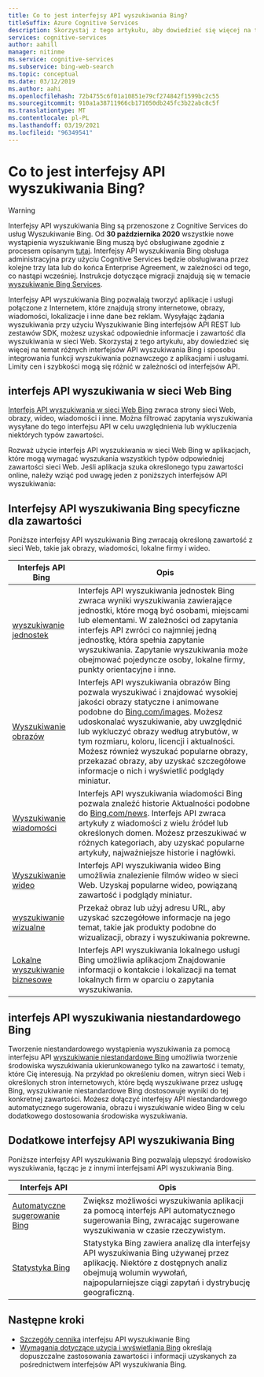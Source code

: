 ```yaml
---
title: Co to jest interfejsy API wyszukiwania Bing?
titleSuffix: Azure Cognitive Services
description: Skorzystaj z tego artykułu, aby dowiedzieć się więcej na temat interfejsy API wyszukiwania Bing i jak można włączyć poznawcze wyszukiwanie w Internecie w aplikacjach i usługach.
services: cognitive-services
author: aahill
manager: nitinme
ms.service: cognitive-services
ms.subservice: bing-web-search
ms.topic: conceptual
ms.date: 03/12/2019
ms.author: aahi
ms.openlocfilehash: 72b4755c6f01a10851e79cf274842f1599bc2c55
ms.sourcegitcommit: 910a1a38711966cb171050db245fc3b22abc8c5f
ms.translationtype: MT
ms.contentlocale: pl-PL
ms.lasthandoff: 03/19/2021
ms.locfileid: "96349541"
---
```

# <a name="what-are-the-bing-search-apis"></a>Co to jest interfejsy API wyszukiwania Bing?

> [!WARNING]
> Interfejsy API wyszukiwania Bing są przenoszone z Cognitive Services do usług Wyszukiwanie Bing. Od **30 października 2020** wszystkie nowe wystąpienia wyszukiwanie Bing muszą być obsługiwane zgodnie z procesem opisanym [tutaj](/bing/search-apis/bing-web-search/create-bing-search-service-resource).
> Interfejsy API wyszukiwania Bing obsługa administracyjna przy użyciu Cognitive Services będzie obsługiwana przez kolejne trzy lata lub do końca Enterprise Agreement, w zależności od tego, co nastąpi wcześniej.
> Instrukcje dotyczące migracji znajdują się w temacie [wyszukiwanie Bing Services](/bing/search-apis/bing-web-search/create-bing-search-service-resource).

Interfejsy API wyszukiwania Bing pozwalają tworzyć aplikacje i usługi połączone z Internetem, które znajdują strony internetowe, obrazy, wiadomości, lokalizacje i inne dane bez reklam. Wysyłając żądania wyszukiwania przy użyciu Wyszukiwanie Bing interfejsów API REST lub zestawów SDK, możesz uzyskać odpowiednie informacje i zawartość dla wyszukiwania w sieci Web. Skorzystaj z tego artykułu, aby dowiedzieć się więcej na temat różnych interfejsów API wyszukiwania Bing i sposobu integrowania funkcji wyszukiwania poznawczego z aplikacjami i usługami. Limity cen i szybkości mogą się różnić w zależności od interfejsów API.

## <a name="the-bing-web-search-api"></a>interfejs API wyszukiwania w sieci Web Bing

[Interfejs API wyszukiwania w sieci Web Bing](../Bing-Web-Search/overview.md) zwraca strony sieci Web, obrazy, wideo, wiadomości i inne. Można filtrować zapytania wyszukiwania wysyłane do tego interfejsu API w celu uwzględnienia lub wykluczenia niektórych typów zawartości.

Rozważ użycie interfejs API wyszukiwania w sieci Web Bing w aplikacjach, które mogą wymagać wyszukania wszystkich typów odpowiedniej zawartości sieci Web. Jeśli aplikacja szuka określonego typu zawartości online, należy wziąć pod uwagę jeden z poniższych interfejsów API wyszukiwania:

## <a name="content-specific-bing-search-apis"></a>Interfejsy API wyszukiwania Bing specyficzne dla zawartości

Poniższe interfejsy API wyszukiwania Bing zwracają określoną zawartość z sieci Web, takie jak obrazy, wiadomości, lokalne firmy i wideo.

| Interfejs API Bing | Opis |
| -- | -- |
| [wyszukiwanie jednostek](../Bing-Entities-Search/overview.md) | Interfejs API wyszukiwania jednostek Bing zwraca wyniki wyszukiwania zawierające jednostki, które mogą być osobami, miejscami lub elementami. W zależności od zapytania interfejs API zwróci co najmniej jedną jednostkę, która spełnia zapytanie wyszukiwania. Zapytanie wyszukiwania może obejmować pojedyncze osoby, lokalne firmy, punkty orientacyjne i inne. |
| [Wyszukiwanie obrazów](../Bing-Image-Search/overview.md) | Interfejs API wyszukiwania obrazów Bing pozwala wyszukiwać i znajdować wysokiej jakości obrazy statyczne i animowane podobne do [Bing.com/images](https://www.Bing.com/images). Możesz udoskonalać wyszukiwanie, aby uwzględnić lub wykluczyć obrazy według atrybutów, w tym rozmiaru, koloru, licencji i aktualności. Możesz również wyszukać popularne obrazy, przekazać obrazy, aby uzyskać szczegółowe informacje o nich i wyświetlić podglądy miniatur. |
| [Wyszukiwanie wiadomości](../Bing-News-Search/search-the-web.md) | Interfejs API wyszukiwania wiadomości Bing pozwala znaleźć historie Aktualności podobne do [Bing.com/news](https://www.Bing.com/news). Interfejs API zwraca artykuły z wiadomości z wielu źródeł lub określonych domen. Możesz przeszukiwać w różnych kategoriach, aby uzyskać popularne artykuły, najważniejsze historie i nagłówki. |
| [Wyszukiwanie wideo](../Bing-Video-Search/overview.md) | Interfejs API wyszukiwania wideo Bing umożliwia znalezienie filmów wideo w sieci Web. Uzyskaj popularne wideo, powiązaną zawartość i podglądy miniatur. |
| [wyszukiwanie wizualne](../Bing-visual-search/overview.md) | Przekaż obraz lub użyj adresu URL, aby uzyskać szczegółowe informacje na jego temat, takie jak produkty podobne do wizualizacji, obrazy i wyszukiwania pokrewne. |
 [Lokalne wyszukiwanie biznesowe](../bing-local-business-search/overview.md) | Interfejs API wyszukiwania lokalnego usługi Bing umożliwia aplikacjom Znajdowanie informacji o kontakcie i lokalizacji na temat lokalnych firm w oparciu o zapytania wyszukiwania. |

## <a name="the-bing-custom-search-api"></a>interfejs API wyszukiwania niestandardowego Bing

Tworzenie niestandardowego wystąpienia wyszukiwania za pomocą interfejsu API [wyszukiwanie niestandardowe Bing](../Bing-Custom-Search/overview.md) umożliwia tworzenie środowiska wyszukiwania ukierunkowanego tylko na zawartość i tematy, które Cię interesują. Na przykład po określeniu domen, witryn sieci Web i określonych stron internetowych, które będą wyszukiwane przez usługę Bing, wyszukiwanie niestandardowe Bing dostosowuje wyniki do tej konkretnej zawartości. Możesz dołączyć interfejsy API niestandardowego automatycznego sugerowania, obrazu i wyszukiwanie wideo Bing w celu dodatkowego dostosowania środowiska wyszukiwania.

## <a name="additional-bing-search-apis"></a>Dodatkowe interfejsy API wyszukiwania Bing

Poniższe interfejsy API wyszukiwania Bing pozwalają ulepszyć środowisko wyszukiwania, łącząc je z innymi interfejsami API wyszukiwania Bing.

| Interfejs API | Opis |
| -- | -- |
| [Automatyczne sugerowanie Bing](../Bing-Autosuggest/get-suggested-search-terms.md) | Zwiększ możliwości wyszukiwania aplikacji za pomocą interfejs API automatycznego sugerowania Bing, zwracając sugerowane wyszukiwania w czasie rzeczywistym.  |
| [Statystyka Bing](bing-web-stats.md) | Statystyka Bing zawiera analizę dla interfejsy API wyszukiwania Bing używanej przez aplikację. Niektóre z dostępnych analiz obejmują wolumin wywołań, najpopularniejsze ciągi zapytań i dystrybucję geograficzną. |

## <a name="next-steps"></a>Następne kroki

* [Szczegóły cennika](https://azure.microsoft.com/pricing/details/cognitive-services/search-api/) interfejsu API wyszukiwanie Bing
* [Wymagania dotyczące użycia i wyświetlania Bing](./use-display-requirements.md) określają dopuszczalne zastosowania zawartości i informacji uzyskanych za pośrednictwem interfejsów API wyszukiwania Bing.